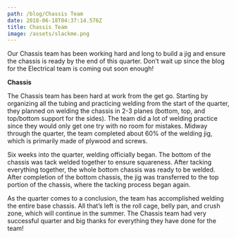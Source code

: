 ```yaml
---
path: /blog/Chassis Team
date: 2018-06-18T04:37:14.576Z
title: Chassis Team
image: /assets/slackme.png
---
```

Our Chassis team has been working hard and long to build a jig and ensure the chassis is ready by the end of this quarter. Don’t wait up since the blog for the Electrical team is coming out soon enough!

**Chassis**

The Chassis team has been hard at work from the get go. Starting by organizing all the tubing and practicing welding from the start of the quarter, they planned on welding the chassis in 2-3 planes (bottom, top, and top/bottom support for the sides). The team did a lot of welding practice since they would only get one try with no room for mistakes. Midway through the quarter, the team completed about 60% of the welding jig, which is primarily made of plywood and screws.



Six weeks into the quarter, welding officially began. The bottom of the chassis was tack welded together to ensure squareness. After tacking everything together, the whole bottom chassis was ready to be welded. After completion of the bottom chassis, the jig was transferred to the top portion of the chassis, where the tacking process began again.



As the quarter comes to a conclusion, the team has accomplished welding the entire base chassis. All that’s left is the roll cage, belly pan, and crush zone, which will continue in the summer. The Chassis team had very successful quarter and big thanks for everything they have done for the team!
